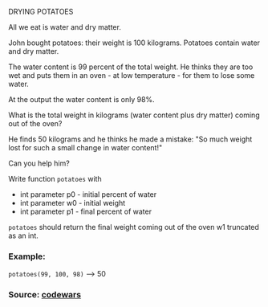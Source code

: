 DRYING POTATOES

All we eat is water and dry matter.

John bought potatoes: their weight is 100 kilograms. Potatoes contain water and dry matter.

The water content is 99 percent of the total weight. He thinks they are too wet and puts them in an oven - at low temperature - for them to lose some water.

At the output the water content is only 98%.

What is the total weight in kilograms (water content plus dry matter) coming out of the oven?

He finds 50 kilograms and he thinks he made a mistake: "So much weight lost for such a small change in water content!"

Can you help him?

Write function `potatoes` with

* int parameter p0 - initial percent of water
* int parameter w0 - initial weight 
* int parameter p1 - final percent of water 

`potatoes` should return the final weight coming out of the oven w1 truncated as an int.

### Example:
`potatoes(99, 100, 98)` --> 50

### Source: [codewars](https://www.codewars.com/kata/58ce8725c835848ad6000007)  
